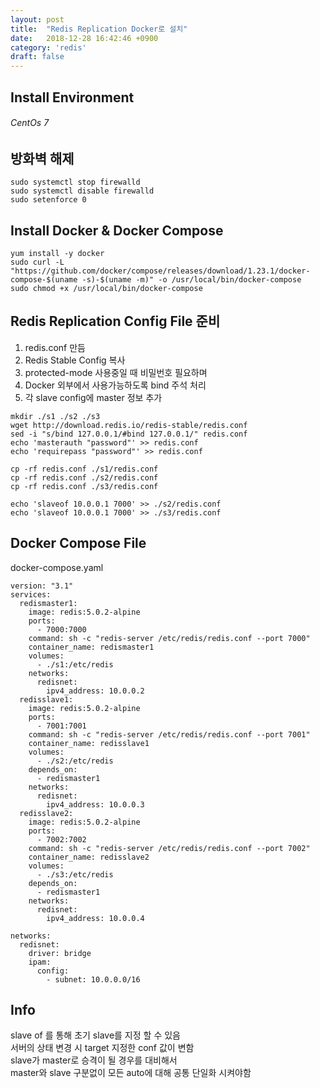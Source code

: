 ```yaml
---
layout: post
title:  "Redis Replication Docker로 설치"
date:   2018-12-28 16:42:46 +0900
category: 'redis'
draft: false
---
```


## Install Environment

###### CentOs 7

## 방화벽 해제 

```
sudo systemctl stop firewalld
sudo systemctl disable firewalld 
sudo setenforce 0
```

## Install Docker & Docker Compose

```
yum install -y docker
sudo curl -L "https://github.com/docker/compose/releases/download/1.23.1/docker-compose-$(uname -s)-$(uname -m)" -o /usr/local/bin/docker-compose
sudo chmod +x /usr/local/bin/docker-compose
```

## Redis Replication Config File 준비

1. redis.conf 만듬
2. Redis Stable Config 복사
3. protected-mode 사용중일 때 비밀번호 필요하며
4. Docker 외부에서 사용가능하도록 bind 주석 처리
5. 각 slave config에 master 정보 추가

```
mkdir ./s1 ./s2 ./s3
wget http://download.redis.io/redis-stable/redis.conf
sed -i "s/bind 127.0.0.1/#bind 127.0.0.1/" redis.conf
echo 'masterauth "password"' >> redis.conf
echo 'requirepass "password"' >> redis.conf

cp -rf redis.conf ./s1/redis.conf
cp -rf redis.conf ./s2/redis.conf
cp -rf redis.conf ./s3/redis.conf
 
echo 'slaveof 10.0.0.1 7000' >> ./s2/redis.conf
echo 'slaveof 10.0.0.1 7000' >> ./s3/redis.conf
```

## Docker Compose File

docker-compose.yaml

```
version: "3.1"
services:
  redismaster1:
    image: redis:5.0.2-alpine
    ports:
      - 7000:7000
    command: sh -c "redis-server /etc/redis/redis.conf --port 7000"
    container_name: redismaster1
    volumes:
      - ./s1:/etc/redis
    networks:
      redisnet:
        ipv4_address: 10.0.0.2
  redisslave1:
    image: redis:5.0.2-alpine
    ports:
      - 7001:7001
    command: sh -c "redis-server /etc/redis/redis.conf --port 7001"
    container_name: redisslave1
    volumes:
      - ./s2:/etc/redis
    depends_on:
      - redismaster1
    networks:
      redisnet:
        ipv4_address: 10.0.0.3
  redisslave2:
    image: redis:5.0.2-alpine
    ports:
      - 7002:7002
    command: sh -c "redis-server /etc/redis/redis.conf --port 7002"
    container_name: redisslave2
    volumes:
      - ./s3:/etc/redis
    depends_on:
      - redismaster1
    networks:
      redisnet:
        ipv4_address: 10.0.0.4
 
networks:
  redisnet:
    driver: bridge
    ipam:
      config:
        - subnet: 10.0.0.0/16

```

## Info

slave of 를 통해 초기 slave를 지정 할 수 있음  
서버의 상태 변경 시 target 지정한 conf 값이 변함  
slave가 master로 승격이 될 경우를 대비해서  
master와 slave 구분없이 모든 auto에 대해 공통 단일화 시켜야함  